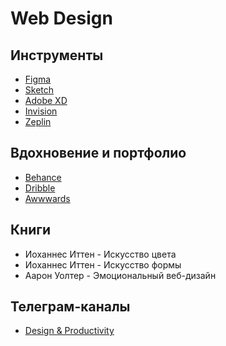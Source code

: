 # Web Design

## Инструменты

- [Figma](https://www.figma.com/)
- [Sketch](https://www.sketch.com/)
- [Adobe XD](https://www.adobe.com/ru/products/xd.html)
- [Invision](https://www.invisionapp.com/)
- [Zeplin](https://zeplin.io/)

## Вдохновение и портфолио

- [Behance](https://www.behance.net/)
- [Dribble](https://dribbble.com/)
- [Awwwards](https://www.awwwards.com/)

## Книги

- Иоханнес Иттен - Искусство цвета
- Иоханнес Иттен - Искусство формы
- Аарон Уолтер - Эмоциональный веб-дизайн

## Телеграм-каналы

- [Design & Productivity](https://tmgo.me/desprod)
